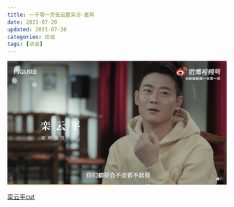 ```yaml
---
title: 一千零一页张云雷采访-嘉宾
date: 2021-07-20
updated: 2021-07-20
categories: 访谈
tags: [访谈]
---
```


![](https://raw.githubusercontent.com/rhenginium/image/main/20210720212513.png)

[栾云平cut]()

